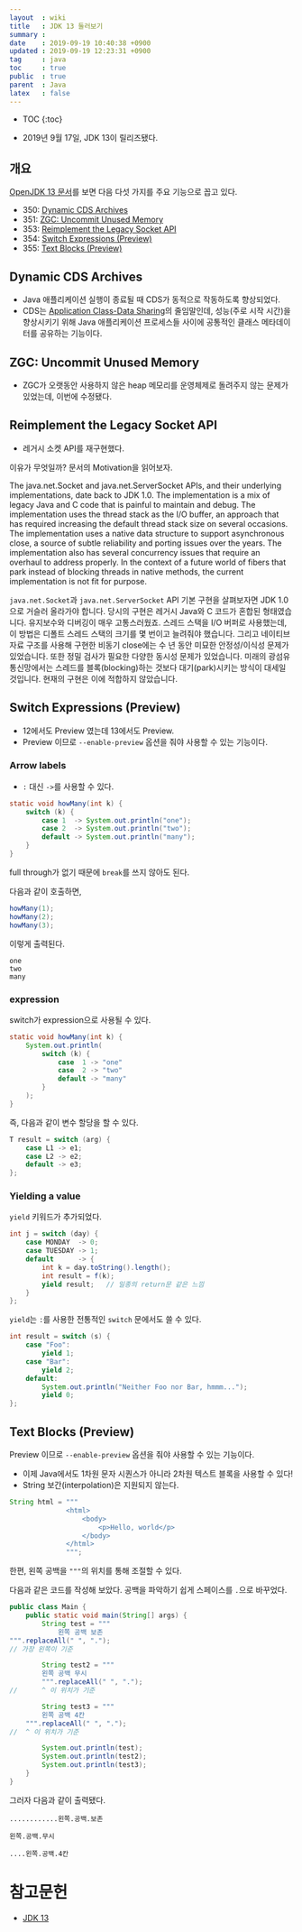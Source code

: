 ```yaml
---
layout  : wiki
title   : JDK 13 둘러보기
summary : 
date    : 2019-09-19 10:40:38 +0900
updated : 2019-09-19 12:23:31 +0900
tag     : java
toc     : true
public  : true
parent  : Java
latex   : false
---
```

* TOC
{:toc}

* 2019년 9월 17일, JDK 13이 릴리즈됐다.

## 개요

[OpenJDK 13 문서][open-jdk-13]를 보면 다음 다섯 가지를 주요 기능으로 꼽고 있다.

>
* 350: [Dynamic CDS Archives](https://openjdk.java.net/jeps/350 )
* 351: [ZGC: Uncommit Unused Memory](https://openjdk.java.net/jeps/351 )
* 353: [Reimplement the Legacy Socket API](https://openjdk.java.net/jeps/353 )
* 354: [Switch Expressions (Preview)](https://openjdk.java.net/jeps/354 )
* 355: [Text Blocks (Preview)](https://openjdk.java.net/jeps/355 )

## Dynamic CDS Archives

* Java 애플리케이션 실행이 종료될 때 CDS가 동적으로 작동하도록 향상되었다.
* CDS는 [Application Class-Data Sharing](https://openjdk.java.net/jeps/310 )의 줄임말인데, 성능(주로 시작 시간)을 향상시키기 위해 Java 애플리케이션 프로세스들 사이에 공통적인 클래스 메타데이터를 공유하는 기능이다.

## ZGC: Uncommit Unused Memory

* ZGC가 오랫동안 사용하지 않은 heap 메모리를 운영체제로 돌려주지 않는 문제가 있었는데, 이번에 수정됐다.

## Reimplement the Legacy Socket API

* 레거시 소켓 API를 재구현했다.

이유가 무엇일까? 문서의 Motivation을 읽어보자.

>
The java.net.Socket and java.net.ServerSocket APIs, and their underlying implementations, date back to JDK 1.0. The implementation is a mix of legacy Java and C code that is painful to maintain and debug. The implementation uses the thread stack as the I/O buffer, an approach that has required increasing the default thread stack size on several occasions. The implementation uses a native data structure to support asynchronous close, a source of subtle reliability and porting issues over the years. The implementation also has several concurrency issues that require an overhaul to address properly. In the context of a future world of fibers that park instead of blocking threads in native methods, the current implementation is not fit for purpose.

`java.net.Socket`과 `java.net.ServerSocket` API 기본 구현을 살펴보자면 JDK 1.0으로 거슬러 올라가야 합니다. 당시의 구현은 레거시 Java와 C 코드가 혼합된 형태였습니다. 유지보수와 디버깅이 매우 고통스러웠죠.
스레드 스택을 I/O 버퍼로 사용했는데, 이 방법은 디폴트 스레드 스택의 크기를 몇 번이고 늘려줘야 했습니다.
그리고 네이티브 자료 구조를 사용해 구현한 비동기 close에는 수 년 동안 미묘한 안정성/이식성 문제가 있었습니다.
또한 정밀 검사가 필요한 다양한 동시성 문제가 있었습니다. 미래의 광섬유 통신망에서는 스레드를 블록(blocking)하는 것보다 대기(park)시키는 방식이 대세일 것입니다. 현재의 구현은 이에 적합하지 않았습니다.


## Switch Expressions (Preview)

* 12에서도 Preview 였는데 13에서도 Preview.
* Preview 이므로 `--enable-preview` 옵션을 줘야 사용할 수 있는 기능이다.

### Arrow labels

* `:` 대신 `->`를 사용할 수 있다.

```java
static void howMany(int k) {
    switch (k) {
        case 1  -> System.out.println("one");
        case 2  -> System.out.println("two");
        default -> System.out.println("many");
    }
}
```

full through가 없기 때문에 `break`를 쓰지 않아도 된다.

다음과 같이 호출하면,

```java
howMany(1);
howMany(2);
howMany(3);
```

이렇게 출력된다.

```
one
two
many
```

### expression

switch가 expression으로 사용될 수 있다.

```java
static void howMany(int k) {
    System.out.println(
        switch (k) {
            case  1 -> "one"
            case  2 -> "two"
            default -> "many"
        }
    );
}
```

즉, 다음과 같이 변수 할당을 할 수 있다.

```java
T result = switch (arg) {
    case L1 -> e1;
    case L2 -> e2;
    default -> e3;
};
```

### Yielding a value

`yield` 키워드가 추가되었다.

```java
int j = switch (day) {
    case MONDAY  -> 0;
    case TUESDAY -> 1;
    default      -> {
        int k = day.toString().length();
        int result = f(k);
        yield result;   // 일종의 return문 같은 느낌
    }
};
```

`yield`는 `:`를 사용한 전통적인 `switch` 문에서도 쓸 수 있다.

```java
int result = switch (s) {
    case "Foo": 
        yield 1;
    case "Bar":
        yield 2;
    default:
        System.out.println("Neither Foo nor Bar, hmmm...");
        yield 0;
};
```

## Text Blocks (Preview)

Preview 이므로 `--enable-preview` 옵션을 줘야 사용할 수 있는 기능이다.

* 이제 Java에서도 1차원 문자 시퀀스가 아니라 2차원 텍스트 블록을 사용할 수 있다!
* String 보간(interpolation)은 지원되지 않는다.

```java
String html = """
              <html>
                  <body>
                      <p>Hello, world</p>
                  </body>
              </html>
              """;
```

한편, 왼쪽 공백을 `"""`의 위치를 통해 조절할 수 있다.

다음과 같은 코드를 작성해 보았다. 공백을 파악하기 쉽게 스페이스를 `.`으로 바꾸었다.

```java
public class Main {
    public static void main(String[] args) {
        String test = """
            왼쪽 공백 보존
""".replaceAll(" ", ".");
// 가장 왼쪽이 기준

        String test2 = """
        왼쪽 공백 무시
        """.replaceAll(" ", ".");
//      ^ 이 위치가 기준

        String test3 = """
        왼쪽 공백 4칸
    """.replaceAll(" ", ".");
//  ^ 이 위치가 기준

        System.out.println(test);
        System.out.println(test2);
        System.out.println(test3);
    }
}
```

그러자 다음과 같이 출력됐다.

```
............왼쪽.공백.보존

왼쪽.공백.무시

....왼쪽.공백.4칸
```


# 참고문헌

* [JDK 13][open-jdk-13]

[open-jdk-13]: https://openjdk.java.net/projects/jdk/13/
